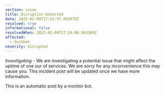 ```yaml
---
section: issue
title: Disruption Detected
date: 2022-02-09T17:22:57.665970Z
resolved: true
informational: false
resolvedWhen: 2022-02-09T17:24:06.563369Z
affected:
  - Snikket
severity: disrupted
---
```

*Investigating* - We are investigating a potential issue that might affect the uptime of one our of services. We are sorry for any inconvenience this may cause you. This incident post will be updated once we have more information.

This is an automatic post by a monitor bot.
        